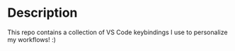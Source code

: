 # Description
This repo contains a collection of VS Code keybindings I use to personalize my workflows! :)
